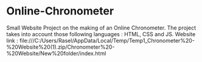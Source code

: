 # Online-Chronometer
Small Website Project on the making of an Online Chronometer. The project takes into account those following languages : HTML, CSS and JS.
Website link : file:///C:/Users/Rasel/AppData/Local/Temp/Temp1_Chronometer%20-%20Website%20(1).zip/Chronometer%20-%20Website/New%20folder/index.html
